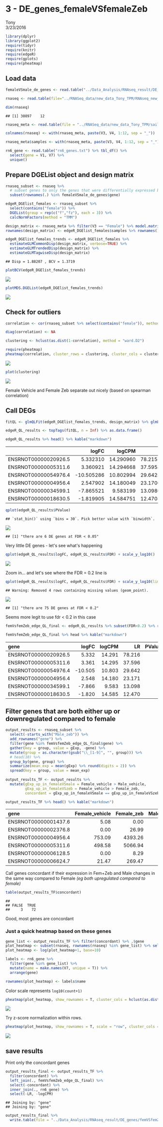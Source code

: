 # 3 - DE_genes_femaleVSfemaleZeb
Tony  
3/23/2016  


```r
library(dplyr)
library(ggplot2)
require(tidyr)
require(knitr)
require(edgeR)
require(gplots)
require(pheatmap)
```

## Load data


```r
femaleVSmale_de_genes <- read.table("../Data_Analysis/RNAseq_result/DE_genes/glmQLFit_DE_genes.tsv", header = TRUE)

rnaseq <- read.table(file="../RNASeq_data/new_data_Tony_TPM/RNAseq_new_merged_raw.txt", header = TRUE, stringsAsFactors = FALSE) 

dim(rnaseq)
```

```
## [1] 30897    12
```

```r
rnaseq_meta <- read.table(file = "../RNASeq_data/new_data_Tony_TPM/sailfish_file_table.txt", stringsAsFactors = FALSE)

colnames(rnaseq) <- with(rnaseq_meta, paste(V3, V4, 1:12, sep = "_"))

rnaseq_meta$samples <- with(rnaseq_meta, paste(V3, V4, 1:12, sep = "_"))

rn6_gene <- read.table("rn6_genes.txt") %>% tbl_df() %>%
  select(gene = V1, V7) %>% 
  unique()
```

## Prepare DGEList object and design matrix


```r
rnaseq_subset <- rnaseq %>% 
  # subset genes to only the genes that were differentially expressed between male and female
  subset(rownames(.) %in% femaleVSmale_de_genes$gene)

edgeR_DGElist_females <- rnaseq_subset %>%
  select(contains("female")) %>%
  DGEList(group = rep(c("f","fz"), each = 3)) %>%
  calcNormFactors(method = "TMM") 

design_matrix <- rnaseq_meta %>% filter(V3 == "Female") %>% model.matrix(~V4, .)
rownames(design_matrix) <- edgeR_DGElist_females$samples %>% rownames()

edgeR_DGElist_females_trends <- edgeR_DGElist_females %>%
  estimateGLMCommonDisp(design_matrix, verbose=TRUE) %>%
  estimateGLMTrendedDisp(design_matrix) %>%
  estimateGLMTagwiseDisp(design_matrix)
```

```
## Disp = 1.88207 , BCV = 1.3719
```

```r
plotBCV(edgeR_DGElist_females_trends)
```

![](3_-_DE_genes_femaleVSfemaleZeb_files/figure-html/unnamed-chunk-2-1.png)

```r
plotMDS.DGEList(edgeR_DGElist_females_trends)
```

![](3_-_DE_genes_femaleVSfemaleZeb_files/figure-html/unnamed-chunk-2-2.png)

## Check for outliers


```r
correlation <- cor(rnaseq_subset %>% select(contains("female")), method = "spearman")

diag(correlation) <- NA

clustering <- hclust(as.dist(1-correlation), method = "ward.D2")

require(pheatmap)
pheatmap(correlation, cluster_rows = clustering, cluster_cols = clustering, display_numbers = T, color = colorRampPalette(c("#ffffb2", "#bd0026"))(9))
```

![](3_-_DE_genes_femaleVSfemaleZeb_files/figure-html/unnamed-chunk-3-1.png)

```r
plot(clustering)
```

![](3_-_DE_genes_femaleVSfemaleZeb_files/figure-html/unnamed-chunk-3-2.png)

Female Vehicle and Female Zeb separate out nicely (based on spearman correlation)

## Call DEGs


```r
fitQL <- glmQLFit(edgeR_DGElist_females_trends, design_matrix) %>% glmLRT(coef = 2)

edgeR_QL_results <- topTags(fitQL, n = Inf) %>% as.data.frame()

edgeR_QL_results %>% head() %>% kable("markdown")
```



|                     |      logFC|    logCPM|       LR|    PValue|       FDR|
|:--------------------|----------:|---------:|--------:|---------:|---------:|
|ENSRNOT00000020926.5 |   5.332310| 14.290960| 78.21558| 0.0000000| 0.0000000|
|ENSRNOT00000005311.6 |   3.360921| 14.294668| 37.59587| 0.0000000| 0.0000001|
|ENSRNOT00000054976.4 | -10.505286| 10.802994| 29.64235| 0.0000001| 0.0000051|
|ENSRNOT00000004956.4 |   2.547902| 14.180049| 23.17066| 0.0000015| 0.0001086|
|ENSRNOT00000034599.1 |  -7.865521|  9.583199| 13.09802| 0.0002956| 0.0173226|
|ENSRNOT00000018630.5 |  -1.819905| 14.584751| 12.47031| 0.0004135| 0.0201911|


```r
qplot(edgeR_QL_results$PValue)
```

```
## `stat_bin()` using `bins = 30`. Pick better value with `binwidth`.
```

![](3_-_DE_genes_femaleVSfemaleZeb_files/figure-html/unnamed-chunk-5-1.png)


```
## [1] "there are 6 DE genes at FDR < 0.05"
```

Very little DE genes - let's see what's happening


```r
qplot(edgeR_QL_results$logFC, edgeR_QL_results$FDR) + scale_y_log10()
```

![](3_-_DE_genes_femaleVSfemaleZeb_files/figure-html/unnamed-chunk-7-1.png)

Zoom in... and let's see where the FDR = 0.2 line is


```r
qplot(edgeR_QL_results$logFC, edgeR_QL_results$FDR) + scale_y_log10(limits = c(1e-2, 1)) + geom_hline(yintercept = 0.2)
```

```
## Warning: Removed 4 rows containing missing values (geom_point).
```

![](3_-_DE_genes_femaleVSfemaleZeb_files/figure-html/unnamed-chunk-8-1.png)


```
## [1] "there are 75 DE genes at FDR < 0.2"
```

Seems more legit to use fdr < 0.2 in this case


```r
femVsfemZeb_edge_QL_final <- edgeR_QL_results %>% subset(FDR<0.2) %>% round(3) %>% add_rownames("gene")

femVsfemZeb_edge_QL_final %>% head %>% kable("markdown")
```



|gene                 |   logFC| logCPM|     LR| PValue|   FDR|
|:--------------------|-------:|------:|------:|------:|-----:|
|ENSRNOT00000020926.5 |   5.332| 14.291| 78.216|      0| 0.000|
|ENSRNOT00000005311.6 |   3.361| 14.295| 37.596|      0| 0.000|
|ENSRNOT00000054976.4 | -10.505| 10.803| 29.642|      0| 0.000|
|ENSRNOT00000004956.4 |   2.548| 14.180| 23.171|      0| 0.000|
|ENSRNOT00000034599.1 |  -7.866|  9.583| 13.098|      0| 0.017|
|ENSRNOT00000018630.5 |  -1.820| 14.585| 12.470|      0| 0.020|

## Filter genes that are both either up or downregulated compared to female


```r
output_results <- rnaseq_subset %>% 
  select(-starts_with("Male_zeb")) %>%
  add_rownames("gene") %>%
  filter(gene %in% femVsfemZeb_edge_QL_final$gene) %>%
  gather(key = group, value = gExp, -gene) %>%
  mutate(group = as.character(gsub("\\_[1-9]", "", group))) %>%
  # head(10) %>%
  group_by(gene, group) %>%
  summarize(mean_exp = mean(gExp) %>% round(digits = 2)) %>%
  spread(key = group, value = mean_exp)
  
output_results_TF <- output_results %>%
  mutate(gExp_up_in_femaleVSmale = Female_vehicle > Male_vehicle,
         gExp_up_in_femaleVSzeb = Female_vehicle > Female_zeb,
         concordant = gExp_up_in_femaleVSmale == gExp_up_in_femaleVSzeb)

output_results_TF %>% head() %>% kable("markdown")
```



|gene                 | Female_vehicle| Female_zeb| Male_vehicle|gExp_up_in_femaleVSmale |gExp_up_in_femaleVSzeb |concordant |
|:--------------------|--------------:|----------:|------------:|:-----------------------|:----------------------|:----------|
|ENSRNOT00000001437.6 |           5.08|       0.00|         0.00|TRUE                    |TRUE                   |TRUE       |
|ENSRNOT00000002376.8 |           0.00|      26.99|        21.72|FALSE                   |FALSE                  |TRUE       |
|ENSRNOT00000004956.4 |         753.09|    4393.26|       361.08|TRUE                    |FALSE                  |FALSE      |
|ENSRNOT00000005311.6 |         498.58|    5066.94|       259.44|TRUE                    |FALSE                  |FALSE      |
|ENSRNOT00000006128.5 |           0.00|       8.29|         6.31|FALSE                   |FALSE                  |TRUE       |
|ENSRNOT00000006624.7 |          21.47|     269.47|       171.79|FALSE                   |FALSE                  |TRUE       |

Call genes concordant if their expression in Fem+Zeb and Male changes in the same way compared to Female *(eg both upregulated compared to female)*


```r
table(output_results_TF$concordant)
```

```
## 
## FALSE  TRUE 
##     3    72
```

Good, most genes are concordant

### Just a quick heatmap based on these genes


```r
gene_list <- output_results_TF %>% filter(concordant) %>% .$gene
plot_heatmap <- subset(rnaseq, rownames(rnaseq) %in% gene_list) %>% select(-starts_with("male_zeb"))
plot_heatmap <- log(plot_heatmap+1, base=10)

labels <- rn6_gene %>%
  filter(gene %in% gene_list) %>%
  mutate(name = make.names(V7, unique = T)) %>%
  arrange(gene)

rownames(plot_heatmap) <- labels$name
```

Color scale represents `log10(count+1)`


```r
pheatmap(plot_heatmap, show_rownames = T, cluster_cols = hclust(as.dist(1-cor(plot_heatmap, method = "spearman")), method = "ward.D2"), clustering_method = "ward.D2")
```

![](3_-_DE_genes_femaleVSfemaleZeb_files/figure-html/unnamed-chunk-14-1.png)

Try z-score normalization within rows.


```r
pheatmap(plot_heatmap, show_rownames = T, scale = "row", cluster_cols = hclust(as.dist(1-cor(plot_heatmap, method = "spearman")), method = "ward.D2"), clustering_method = "ward.D2")
```

![](3_-_DE_genes_femaleVSfemaleZeb_files/figure-html/unnamed-chunk-15-1.png)

## save results

Print only the concordant genes


```r
output_results_final <- output_results_TF %>%
  filter(concordant) %>%
  left_join(., femVsfemZeb_edge_QL_final) %>%
  select(-concordant) %>%
  inner_join(., rn6_gene) %>%
  select(-LR, -logCPM)
```

```
## Joining by: "gene"
## Joining by: "gene"
```

```r
output_results_final %>%
  write.table(file = "../Data_Analysis/RNAseq_result/DE_genes/femVSfemZeb_glmQLFit_DE_genes.tsv", row.names = F, col.names = T, quote = F, sep = "\t")
```

